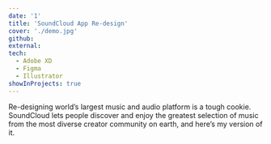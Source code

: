 ```yaml
---
date: '1'
title: 'SoundCloud App Re-design'
cover: './demo.jpg'
github: 
external: 
tech:
  - Adobe XD
  - Figma
  - Illustrator
showInProjects: true
---
```


Re-designing world’s largest music and audio platform is a tough cookie. SoundCloud lets people discover and enjoy the greatest selection of music from the most diverse creator community on earth, and here’s my version of it.
